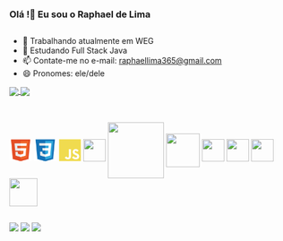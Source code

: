 ### Olá !👋 Eu sou o Raphael de Lima

##

- 🔭 Trabalhando atualmente em WEG
- 🌱 Estudando Full Stack Java
- 📫 Contate-me no e-mail: raphaellima365@gmail.com
- 😄 Pronomes: ele/dele
  
<a href="https://github.com/rapheallima/github-readme-stats">
  <img height=200 align="center" src="https://github-readme-stats.vercel.app/api?username=rapheallima&theme=radical" />
</a>
<a href="https://github.com/rapheallima/convoychat">
  <img height=200 align="center" src="https://github-readme-stats.vercel.app/api/top-langs?username=rapheallima&theme=radical&layout=compact&langs_count=8&card_width=300" />
</a>

##

  <div style="display: inline_block"><br>  
  <img align="center" alt="Rafa-HTML" height="40" width="40" src="https://raw.githubusercontent.com/devicons/devicon/master/icons/html5/html5-original.svg">
  <img align="center" alt="Rafa-CSS" height="40" width="40" src="https://raw.githubusercontent.com/devicons/devicon/master/icons/css3/css3-original.svg">
  <img align="center" alt="Rafa-Js" height="40" width="40" src="https://raw.githubusercontent.com/devicons/devicon/master/icons/javascript/javascript-plain.svg">
  <img align="center" height="40" width="40" src="https://cdn.jsdelivr.net/gh/devicons/devicon@latest/icons/bootstrap/bootstrap-original-wordmark.svg" /> 
  <img align="center" height="100" width="100" src="https://cdn.jsdelivr.net/gh/devicons/devicon@latest/icons/eclipse/eclipse-original-wordmark.svg" />
  <img align="center" height="60" width="60" src="https://cdn.jsdelivr.net/gh/devicons/devicon@latest/icons/java/java-original-wordmark.svg" /> 
  <img align="center" height="40" width="40" src="https://cdn.jsdelivr.net/gh/devicons/devicon@latest/icons/jquery/jquery-original-wordmark.svg" />
  <img align="center" height="40" width="40" src="https://cdn.jsdelivr.net/gh/devicons/devicon@latest/icons/less/less-plain-wordmark.svg" />
  <img align="center" height="40" width="40" src="https://cdn.jsdelivr.net/gh/devicons/devicon@latest/icons/sass/sass-original.svg" />
  <img align="center" height="50" width="50" src="https://cdn.jsdelivr.net/gh/devicons/devicon@latest/icons/gulp/gulp-plain.svg" />      
</div>

##


<div> 
  <a href="https://www.instagram.com/dev_ph13?igsh=MWNocmh1Nm82cmpvZg==" target="_blank"><img src="https://img.shields.io/badge/-Instagram-%23E4405F?style=for-the-badge&logo=instagram&logoColor=white" target="_blank"></a>
  <a href = "mailto:raphaellima365@gmail.com"><img src="https://img.shields.io/badge/-Gmail-%23333?style=for-the-badge&logo=gmail&logoColor=white" target="_blank"></a>
  <a href="https://www.linkedin.com/in/raphaeldelima/" target="_blank"><img src="https://img.shields.io/badge/-LinkedIn-%230077B5?style=for-the-badge&logo=linkedin&logoColor=white" target="_blank"></a>   
</div>

